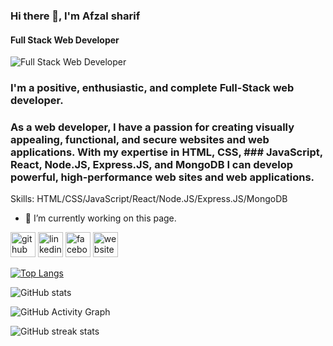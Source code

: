### Hi there 👋, I'm Afzal sharif
#### Full Stack Web Developer
![Full Stack Web Developer](https://media.licdn.com/dms/image/D5616AQGBq2BP13E1VQ/profile-displaybackgroundimage-shrink_350_1400/0/1670484865071?e=1684368000&v=beta&t=Ug4AtEjdbpQFAD2lW8K_KIBGrh36fU2hb0ZRvJkqit4)

### I'm a positive, enthusiastic, and complete Full-Stack web developer.
### As a web developer, I have a passion for creating visually appealing, functional, and secure websites and web applications. With my expertise in HTML, CSS, ### JavaScript, React, Node.JS, Express.JS, and MongoDB I can develop powerful, high-performance web sites and web applications.  

Skills: HTML/CSS/JavaScript/React/Node.JS/Express.JS/MongoDB

- 🔭 I’m currently working on this page. 


[<img src='https://cdn.jsdelivr.net/npm/simple-icons@3.0.1/icons/github.svg' alt='github' height='40'>](https://github.com/FreeDom-Coder007)  [<img src='https://cdn.jsdelivr.net/npm/simple-icons@3.0.1/icons/linkedin.svg' alt='linkedin' height='40'>](https://www.linkedin.com/in/https://www.linkedin.com/in/afzal-sharif-full-stack-developer//)  [<img src='https://cdn.jsdelivr.net/npm/simple-icons@3.0.1/icons/facebook.svg' alt='facebook' height='40'>](https://www.facebook.com/mohummad.afzal.12)  [<img src='https://cdn.jsdelivr.net/npm/simple-icons@3.0.1/icons/icloud.svg' alt='website' height='40'>](https://afzal-sharif.netlify.app/)  

[![Top Langs](https://github-readme-stats.vercel.app/api/top-langs/?username=FreeDom-Coder007)](https://github.com/anuraghazra/github-readme-stats)

![GitHub stats](https://github-readme-stats.vercel.app/api?username=FreeDom-Coder007&show_icons=true)  

![GitHub Activity Graph](https://activity-graph.herokuapp.com/graph?username=FreeDom-Coder007)  

![GitHub streak stats](https://streak-stats.demolab.com/?user=FreeDom-Coder007)  
